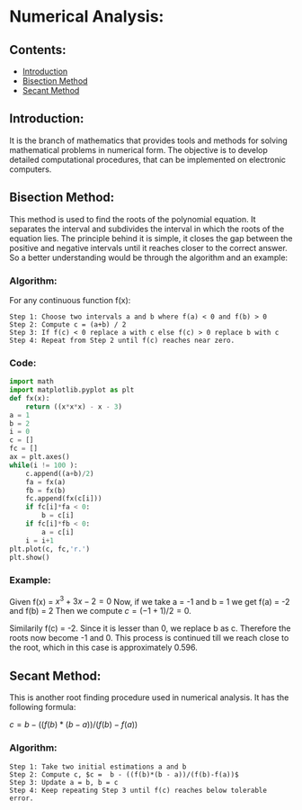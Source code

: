 # Numerical Analysis:

## Contents:
+ [Introduction](#introduction)
+ [Bisection Method](#bisection-method)
+ [Secant Method](#secant-method)

## Introduction:
It is the branch of mathematics that provides tools and methods for solving mathematical problems in numerical form. The objective is to develop detailed computational procedures, that can be implemented on electronic computers.

## Bisection Method:

This method is used to find the roots of the polynomial equation. It separates the interval and subdivides the interval in which the roots of the equation lies. The principle behind it is simple, it closes the gap between the positive and negative intervals until it reaches closer to the correct answer. So a better understanding would be through the algorithm and an example:
### Algorithm:
For any continuous function f(x):
```
Step 1: Choose two intervals a and b where f(a) < 0 and f(b) > 0
Step 2: Compute c = (a+b) / 2
Step 3: If f(c) < 0 replace a with c else f(c) > 0 replace b with c
Step 4: Repeat from Step 2 until f(c) reaches near zero.
```
### Code:
```python
import math
import matplotlib.pyplot as plt
def fx(x):
    return ((x*x*x) - x - 3)
a = 1
b = 2
i = 0
c = []
fc = []
ax = plt.axes()
while(i != 100 ):
    c.append((a+b)/2)
    fa = fx(a)
    fb = fx(b)
    fc.append(fx(c[i]))
    if fc[i]*fa < 0:
        b = c[i]
    if fc[i]*fb < 0:
        a = c[i]
    i = i+1
plt.plot(c, fc,'r.')
plt.show()
```

### Example:


Given f(x) = $x^3 + 3x - 2 = 0$
Now, if we take a = -1 and b = 1 we get f(a) = -2 and f(b) = 2
Then we compute $c = (-1 + 1) / 2 = 0$.

Similarily f(c) = -2. Since it is lesser than 0, we replace b as c. Therefore the roots now become -1 and 0. This process is continued till we reach close to the root, which in this case is approximately $0.596$.



## Secant Method:

This is another root finding procedure used in numerical analysis. It has the following formula:

$c = b - ((f(b)*(b - a))/(f(b)-f(a))$

### Algorithm:
```
Step 1: Take two initial estimations a and b
Step 2: Compute c, $c =  b - ((f(b)*(b - a))/(f(b)-f(a))$
Step 3: Update a = b, b = c
Step 4: Keep repeating Step 3 until f(c) reaches below tolerable error.
```
